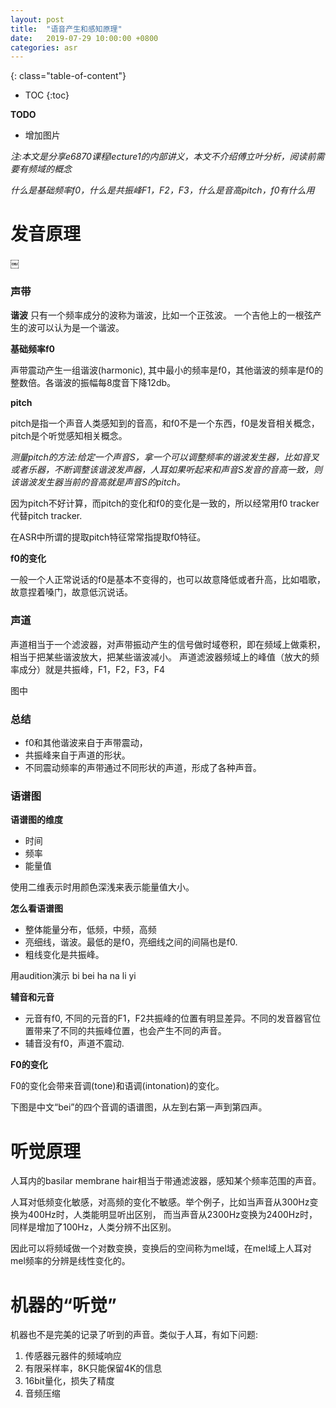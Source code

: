 ```yaml
---
layout: post
title:  "语音产生和感知原理"
date:   2019-07-29 10:00:00 +0800
categories: asr
---
```

{: class="table-of-content"}
* TOC
{:toc}

**TODO**
* 增加图片

*注:本文是分享e6870课程lecture1的内部讲义，本文不介绍傅立叶分析，阅读前需要有频域的概念*

*什么是基础频率f0，什么是共振峰F1，F2，F3，什么是音高pitch，f0有什么用*
# 发音原理
￼
### 声带

**谐波**
只有一个频率成分的波称为谐波，比如一个正弦波。 一个吉他上的一根弦产生的波可以认为是一个谐波。


**基础频率f0**

声带震动产生一组谐波(harmonic), 其中最小的频率是f0，其他谐波的频率是f0的整数倍。各谐波的振幅每8度音下降12db。

**pitch**

pitch是指一个声音人类感知到的音高，和f0不是一个东西，f0是发音相关概念，pitch是个听觉感知相关概念。

*测量pitch的方法:给定一个声音S，拿一个可以调整频率的谐波发生器，比如音叉或者乐器，不断调整该谐波发声器，人耳如果听起来和声音S发音的音高一致，则该谐波发生器当前的音高就是声音S的pitch。*

因为pitch不好计算，而pitch的变化和f0的变化是一致的，所以经常用f0 tracker代替pitch tracker.

在ASR中所谓的提取pitch特征常常指提取f0特征。

**f0的变化**

一般一个人正常说话的f0是基本不变得的，也可以故意降低或者升高，比如唱歌，故意捏着嗓门，故意低沉说话。

### 声道
声道相当于一个滤波器，对声带振动产生的信号做时域卷积，即在频域上做乘积，相当于把某些谐波放大，把某些谐波减小。
声道滤波器频域上的峰值（放大的频率成分）就是共振峰，F1，F2，F3，F4

图中

### 总结
* f0和其他谐波来自于声带震动，
* 共振峰来自于声道的形状。
* 不同震动频率的声带通过不同形状的声道，形成了各种声音。



### 语谱图

**语谱图的维度**
* 时间
* 频率
* 能量值

使用二维表示时用颜色深浅来表示能量值大小。

**怎么看语谱图**

* 整体能量分布，低频，中频，高频
* 亮细线，谐波。最低的是f0，亮细线之间的间隔也是f0.
* 粗线变化是共振峰。

用audition演示 bi bei ha na li yi


**辅音和元音**
* 元音有f0, 不同的元音的F1，F2共振峰的位置有明显差异。不同的发音器官位置带来了不同的共振峰位置，也会产生不同的声音。
* 辅音没有f0，声道不震动.

**F0的变化**

F0的变化会带来音调(tone)和语调(intonation)的变化。

下图是中文“bei”的四个音调的语谱图，从左到右第一声到第四声。


# 听觉原理

人耳内的basilar membrane hair相当于带通滤波器，感知某个频率范围的声音。

人耳对低频变化敏感，对高频的变化不敏感。举个例子，比如当声音从300Hz变换为400Hz时，人类能明显听出区别，
而当声音从2300Hz变换为2400Hz时，同样是增加了100Hz，人类分辨不出区别。

因此可以将频域做一个对数变换，变换后的空间称为mel域，在mel域上人耳对mel频率的分辨是线性变化的。

# 机器的“听觉”

机器也不是完美的记录了听到的声音。类似于人耳，有如下问题:

1. 传感器元器件的频域响应
1. 有限采样率，8K只能保留4K的信息
1. 16bit量化，损失了精度
1. 音频压缩
